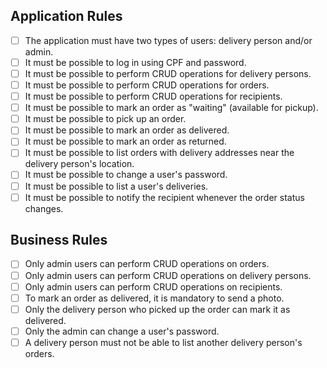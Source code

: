 ## Application Rules

- [ ] The application must have two types of users: delivery person and/or admin.
- [ ] It must be possible to log in using CPF and password.
- [ ] It must be possible to perform CRUD operations for delivery persons.
- [ ] It must be possible to perform CRUD operations for orders.
- [ ] It must be possible to perform CRUD operations for recipients.
- [ ] It must be possible to mark an order as "waiting" (available for pickup).
- [ ] It must be possible to pick up an order.
- [ ] It must be possible to mark an order as delivered.
- [ ] It must be possible to mark an order as returned.
- [ ] It must be possible to list orders with delivery addresses near the delivery person's location.
- [ ] It must be possible to change a user's password.
- [ ] It must be possible to list a user's deliveries.
- [ ] It must be possible to notify the recipient whenever the order status changes.

## Business Rules

- [ ] Only admin users can perform CRUD operations on orders.
- [ ] Only admin users can perform CRUD operations on delivery persons.
- [ ] Only admin users can perform CRUD operations on recipients.
- [ ] To mark an order as delivered, it is mandatory to send a photo.
- [ ] Only the delivery person who picked up the order can mark it as delivered.
- [ ] Only the admin can change a user's password.
- [ ] A delivery person must not be able to list another delivery person's orders.